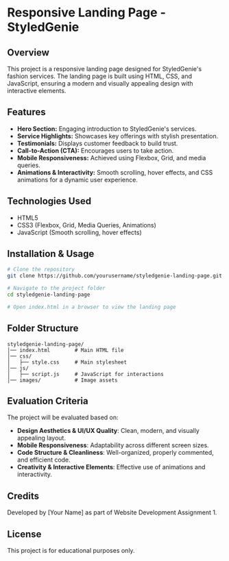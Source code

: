 # Responsive Landing Page - StyledGenie

## Overview
This project is a responsive landing page designed for StyledGenie's fashion services. The landing page is built using HTML, CSS, and JavaScript, ensuring a modern and visually appealing design with interactive elements.

## Features
- **Hero Section:** Engaging introduction to StyledGenie's services.
- **Service Highlights:** Showcases key offerings with stylish presentation.
- **Testimonials:** Displays customer feedback to build trust.
- **Call-to-Action (CTA):** Encourages users to take action.
- **Mobile Responsiveness:** Achieved using Flexbox, Grid, and media queries.
- **Animations & Interactivity:** Smooth scrolling, hover effects, and CSS animations for a dynamic user experience.

## Technologies Used
- HTML5
- CSS3 (Flexbox, Grid, Media Queries, Animations)
- JavaScript (Smooth scrolling, hover effects)

## Installation & Usage
```sh
# Clone the repository
git clone https://github.com/yourusername/styledgenie-landing-page.git

# Navigate to the project folder
cd styledgenie-landing-page

# Open index.html in a browser to view the landing page
```

## Folder Structure
```
styledgenie-landing-page/
│── index.html        # Main HTML file
│── css/
│   ├── style.css     # Main stylesheet
│── js/
│   ├── script.js     # JavaScript for interactions
│── images/           # Image assets
```

## Evaluation Criteria
The project will be evaluated based on:
- **Design Aesthetics & UI/UX Quality**: Clean, modern, and visually appealing layout.
- **Mobile Responsiveness**: Adaptability across different screen sizes.
- **Code Structure & Cleanliness**: Well-organized, properly commented, and efficient code.
- **Creativity & Interactive Elements**: Effective use of animations and interactivity.

## Credits
Developed by [Your Name] as part of Website Development Assignment 1.

## License
This project is for educational purposes only.

